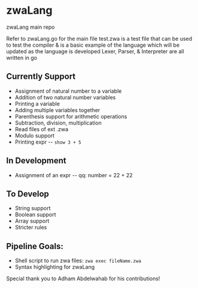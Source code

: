 # zwaLang
zwaLang main repo

Refer to zwaLang.go for the main file
test.zwa is a test file that can be used to test the compiler & is a basic example of the language which will be updated as the language is developed
Lexer, Parser, & Interpreter are all written in go

## Currently Support
- Assignment of natural number to a variable
- Addition of two natural number variables
- Printing a variable
- Adding multiple variables together
- Parenthesis support for arithmetic operations
- Subtraction, division, multiplication
- Read files of ext .zwa
- Modulo support
- Printing expr -- `show 3 + 5`

## In Development
- Assignment of an expr -- qq: number = 22 + 22

## To Develop
- String support
- Boolean support
- Array support
- Stricter rules

## Pipeline Goals:
- Shell script to run zwa files: `zwa exec fileName.zwa`
- Syntax highlighting for zwaLang


Special thank you to Adham Abdelwahab for his contributions!